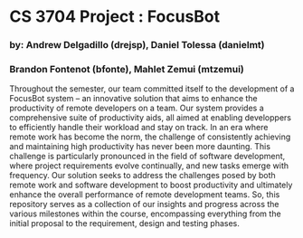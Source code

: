 # CS 3704 Project : FocusBot
### by: Andrew Delgadillo (drejsp), Daniel Tolessa (danielmt)
###     Brandon Fontenot (bfonte), Mahlet Zemui (mtzemui)

  Throughout the semester, our team committed itself to the development of a FocusBot system – an innovative solution that aims to enhance the productivity of remote developers on a team. Our system provides a comprehensive suite of productivity aids, all aimed at enabling developpers to efficiently handle their workload and stay on track. In an era where remote work has become the norm, the challenge of consistently achieving and maintaining high productivity has never been more daunting. This challenge is particularly pronounced in the field of software development, where project requirements evolve continually, and new tasks emerge with frequency. Our solution seeks to address the challenges posed by both remote work and software development to boost productivity and ultimately enhance the overall performance of remote development teams. So, this repository serves as a collection of our insights and progress across the various milestones within the course, encompassing everything from the initial proposal to the requirement, design and testing phases.
